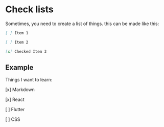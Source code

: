 # Check lists

Sometimes, you need to create a list of things. this can be made like this:

```md
[ ] Item 1

[ ] Item 2

[x] Checked Item 3
```

## Example

Things I want to learn:

[x] Markdown

[x] React

[ ] Flutter

[ ] CSS